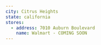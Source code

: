```yaml
---
city: Citrus Heights
state: california
stores:
  - address: 7010 Auburn Boulevard
    name: Walmart - COMING SOON
---
```

